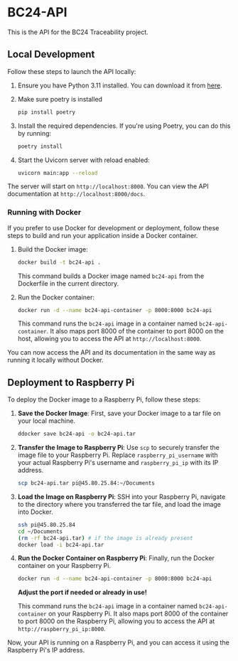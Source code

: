 # BC24-API

This is the API for the BC24 Traceability project.

## Local Development

Follow these steps to launch the API locally:

1. Ensure you have Python 3.11 installed. You can download it from [here](https://www.python.org/downloads/).

2. Make sure poetry is installed

   ```bash
   pip install poetry
   ```

3. Install the required dependencies. If you're using Poetry, you can do this by running:

   ```bash
   poetry install
   ```

4. Start the Uvicorn server with reload enabled:

   ```bash
   uvicorn main:app --reload
   ```

The server will start on `http://localhost:8000`. You can view the API documentation at `http://localhost:8000/docs`.

### Running with Docker

If you prefer to use Docker for development or deployment, follow these steps to build and run your application inside a Docker container.

1. Build the Docker image:

    ```bash
    docker build -t bc24-api .
    ```

    This command builds a Docker image named `bc24-api` from the Dockerfile in the current directory.

2. Run the Docker container:

    ```bash
    docker run -d --name bc24-api-container -p 8000:8000 bc24-api
    ```

    This command runs the `bc24-api` image in a container named `bc24-api-container`. It also maps port 8000 of the container to port 8000 on the host, allowing you to access the API at `http://localhost:8000`.

You can now access the API and its documentation in the same way as running it locally without Docker.

## Deployment to Raspberry Pi

To deploy the Docker image to a Raspberry Pi, follow these steps:

1. **Save the Docker Image**: First, save your Docker image to a tar file on your local machine.

   ```bash
   ddocker save bc24-api -o bc24-api.tar
   ```

2. **Transfer the Image to Raspberry Pi**: Use `scp` to securely transfer the image file to your Raspberry Pi. Replace `raspberry_pi_username` with your actual Raspberry Pi's username and `raspberry_pi_ip` with its IP address.

   ```bash
   scp bc24-api.tar pi@45.80.25.84:~/Documents
   ```

3. **Load the Image on Raspberry Pi**: SSH into your Raspberry Pi, navigate to the directory where you transferred the tar file, and load the image into Docker.

   ```bash
   ssh pi@45.80.25.84
   cd ~/Documents
   (rm -rf bc24-api.tar) # if the image is already present
   docker load -i bc24-api.tar
   ```

4. **Run the Docker Container on Raspberry Pi**: Finally, run the Docker container on your Raspberry Pi.  

   ```bash
   docker run -d --name bc24-api-container -p 8000:8000 bc24-api
   ```
   **Adjust the port if needed or already in use!**

   This command runs the `bc24-api` image in a container named `bc24-api-container` on your Raspberry Pi. It also maps port 8000 of the container to port 8000 on the Raspberry Pi, allowing you to access the API at `http://raspberry_pi_ip:8000`.

Now, your API is running on a Raspberry Pi, and you can access it using the Raspberry Pi's IP address.
